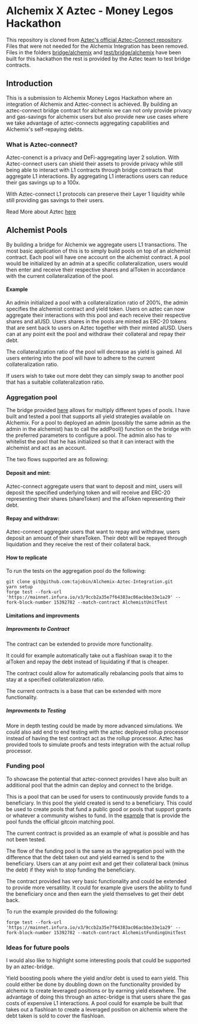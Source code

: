 
# Alchemix X Aztec - Money Legos Hackathon

This repository is cloned from  [Aztec's official Aztec-Connect repository](https://github.com/AztecProtocol/aztec-connect-bridges). Files that were not needed for the Alchemix Integration has been removed. Files in the folders [bridge/alchemix](https://github.com/tajobin/Alchemix-Aztec-Integration/tree/main/src/bridges/alchemix) and [test/bridge/alchemix](https://github.com/tajobin/Alchemix-Aztec-Integration/tree/main/src/test/bridges/alchemix) have been built for this hackathon the rest is provided by the Aztec team to test bridge contracts. 
    
## Introduction

This is a submission to Alchemix Money Legos Hackathon where an integration of Alchemix and Aztec-connect is achieved. By building an aztec-connect bridge contract for alchemix we can not only provide privacy and gas-savings for alchemix users but also provide new use cases where we take advantage of aztec-connects aggregating capabilities and Alchemix's self-repaying debts. 

### What is Aztec-connect? 

Aztec-conenct is a privacy and DeFi-aggregating layer 2 solution. With Aztec-connect users can shield their assets to provide privacy while still being able to interact with L1 contracts through bridge contracts that aggregate L1 interactions. By aggregating L1 interactions users can reduce their gas savings up to a 100x. 

With Aztec-connect L1 protocols can preserve their Layer 1 liquidity while still providing gas savings to their users.

Read More about Aztec [here](https://docs.aztec.network)

## Alchemist Pools
By building a bridge for Alchemix we aggregate users L1 transactions. The most basic application of this is to simply build pools on top of an alchemist contract. Each pool will have one account on the alchemist contract. A pool would be initialized by an admin at a specific collateralization, users would then enter and receive their respective shares and alToken in accordance with the current collateralization of the pool.

#### Example

An admin initialized a pool with a collateralization ratio of 200%, the admin specifies the alchemist contract and yield token. Users on aztec can now aggregate their interactions with this pool and each receive their respective shares and alUSD. Users shares in the pools are minted as ERC-20 tokens that are sent back to users on Aztec together with their minted alUSD. Users can at any point exit the pool and withdraw their collateral and repay their debt.

The collateralization ratio of the pool will decrease as yield is gained. All users entering into the pool will have to adhere to the current collateralization ratio.

If users wish to take out more debt they can simply swap to another pool that has a suitable collateralization ratio.

### Aggregation pool
The bridge provided [here](https://github.com/tajobin/Alchemix-Aztec-Integration/blob/main/src/bridges/alchemix/AlchemixPool.sol) allows for multiply different types of pools. I have built and tested a pool that supports all yield strategies available on Alchemix. For a pool to deployed an admin (possibly the same admin as the admin in the alchemist) has to call the addPool() function on the bridge with the preferred parameters to configure a pool. The admin also has to whitelist the pool that he has initialized so that it can interact with the alchemist and act as an account.

The two flows supported are as following:
#### Deposit and mint: 
Aztec-connect aggregate users that want to deposit and mint, users will deposit the specified underlying token and will receive and ERC-20 representing their shares (shareToken) and the alToken representing their debt.

#### Repay and withdraw:

Aztec-connect aggregate users that want to repay and withdraw, users deposit an amount of their shareToken. Their debt will be repayed through liquidation and they receive the rest of their collateral back.

#### How to replicate

To run the tests on the aggregation pool do the following:

```
git clone git@github.com:tajobin/Alchemix-Aztec-Integration.git
yarn setup
forge test --fork-url 'https://mainnet.infura.io/v3/9ccb2a35e7f64383ac06acbbe33e1a29' --fork-block-number 15392782 --match-contract AlchemistUnitTest
```

#### Limitations and improvments
##### Improvments to Contract
The contract can be extended to provide more functionality.

It could for example automatically take out a flashloan swap it to the alToken and repay the debt instead of liquidating if that is cheaper.

The contract could allow for automatically rebalancing pools that aims to stay at a specified collateralization ratio.

The current contracts is a base that can be extended with more functionality.

##### Improvments to Testing
More in depth testing could be made by more advanced simulations. We could also add end to end testing with the aztec deployed rollup processor instead of having the test contract act as the rollup processor. Aztec has provided tools to simulate proofs and tests integration with the actual rollup processor.

### Funding pool
To showcase the potential that aztec-connect provides I have also built an additional pool that the admin can deploy and connect to the bridge.

This is a pool that can be used for users to continuously provide funds to a beneficiary. In this pool the yield created is send to a beneficiary. This could be used to create pools that fund a public good or pools that support grants or whatever a community wishes to fund. In the [example](https://github.com/tajobin/Alchemix-Aztec-Integration/blob/main/src/test/bridges/alchemix/AlchemistFundingUnitTest.sol) that is provide the pool funds the official gitcoin matching pool. 

The current contract is provided as an example of what is possible and has not been tested.

The flow of the funding pool is the same as the aggregation pool with the difference that the debt taken out and yield earned is send to the beneficiary. Users can at any point exit and get their collateral back (minus the debt) if they wish to stop funding the beneficiary.

The contract provided has very basic functionality and could be extended to provide more versatility. It could for example give users the ability to fund the beneficiary once and then earn the yield themselves to get their debt back. 

To run the example provided do the following:
```
forge test --fork-url 'https://mainnet.infura.io/v3/9ccb2a35e7f64383ac06acbbe33e1a29' --fork-block-number 15392782 --match-contract AlchemistFundingUnitTest
```

### Ideas for future pools
I would also like to highlight some interesting pools that could be supported by an aztec-bridge.

Yield boosting pools where the yield and/or debt is used to earn yield. This could either be done by doubling down on the functionality provided by alchemix to create leveraged positions or by earning yield elsewhere. The advantage of doing this through an aztec-bridge is that users share the gas costs of expensive L1 interactions. A pool could for example be built that takes out a flashloan to create a leveraged position on alchemix where the debt taken is sold to cover the flashloan. 


